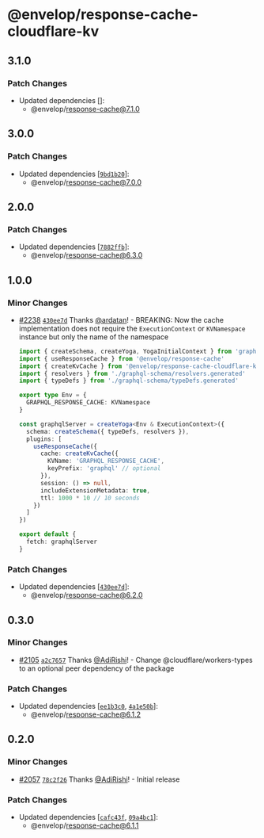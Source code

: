 # @envelop/response-cache-cloudflare-kv

## 3.1.0

### Patch Changes

- Updated dependencies []:
  - @envelop/response-cache@7.1.0

## 3.0.0

### Patch Changes

- Updated dependencies
  [[`9bd1b20`](https://github.com/n1ru4l/envelop/commit/9bd1b207861540f9bee085026b9fab725a88e84e)]:
  - @envelop/response-cache@7.0.0

## 2.0.0

### Patch Changes

- Updated dependencies
  [[`7882ffb`](https://github.com/n1ru4l/envelop/commit/7882ffb5fd60ecb7dd5c1a291d6f7d619bdd2a23)]:
  - @envelop/response-cache@6.3.0

## 1.0.0

### Minor Changes

- [#2238](https://github.com/n1ru4l/envelop/pull/2238)
  [`430ee7d`](https://github.com/n1ru4l/envelop/commit/430ee7d78dea04d0a44312bdfd16062a675d9772)
  Thanks [@ardatan](https://github.com/ardatan)! - BREAKING: Now the cache implementation does not
  require the `ExecutionContext` or `KVNamespace` instance but only the name of the namespace

  ```ts
  import { createSchema, createYoga, YogaInitialContext } from 'graphql-yoga'
  import { useResponseCache } from '@envelop/response-cache'
  import { createKvCache } from '@envelop/response-cache-cloudflare-kv'
  import { resolvers } from './graphql-schema/resolvers.generated'
  import { typeDefs } from './graphql-schema/typeDefs.generated'

  export type Env = {
    GRAPHQL_RESPONSE_CACHE: KVNamespace
  }

  const graphqlServer = createYoga<Env & ExecutionContext>({
    schema: createSchema({ typeDefs, resolvers }),
    plugins: [
      useResponseCache({
        cache: createKvCache({
          KVName: 'GRAPHQL_RESPONSE_CACHE',
          keyPrefix: 'graphql' // optional
        }),
        session: () => null,
        includeExtensionMetadata: true,
        ttl: 1000 * 10 // 10 seconds
      })
    ]
  })

  export default {
    fetch: graphqlServer
  }
  ```

### Patch Changes

- Updated dependencies
  [[`430ee7d`](https://github.com/n1ru4l/envelop/commit/430ee7d78dea04d0a44312bdfd16062a675d9772)]:
  - @envelop/response-cache@6.2.0

## 0.3.0

### Minor Changes

- [#2105](https://github.com/n1ru4l/envelop/pull/2105)
  [`a2c7657`](https://github.com/n1ru4l/envelop/commit/a2c7657a22b8292a30bbb570f963776a08892891)
  Thanks [@AdiRishi](https://github.com/AdiRishi)! - Change @cloudflare/workers-types to an optional
  peer dependency of the package

### Patch Changes

- Updated dependencies
  [[`ee1b3c0`](https://github.com/n1ru4l/envelop/commit/ee1b3c05e01a7e5e7564cd8136f3bc2e558089b9),
  [`4a1e50b`](https://github.com/n1ru4l/envelop/commit/4a1e50bfbda0b9ee399cdf55c65a682e4f753aa9)]:
  - @envelop/response-cache@6.1.2

## 0.2.0

### Minor Changes

- [#2057](https://github.com/n1ru4l/envelop/pull/2057)
  [`78c2f26`](https://github.com/n1ru4l/envelop/commit/78c2f26eb4c485f6c8d009bfb8bb366b6f0c5d77)
  Thanks [@AdiRishi](https://github.com/AdiRishi)! - Initial release

### Patch Changes

- Updated dependencies
  [[`cafc43f`](https://github.com/n1ru4l/envelop/commit/cafc43f444f17a9d6fc2f283e3ba31a14c568b51),
  [`09a4bc1`](https://github.com/n1ru4l/envelop/commit/09a4bc146753faa84c7eaa3ba934fb3b66ea0640)]:
  - @envelop/response-cache@6.1.1
